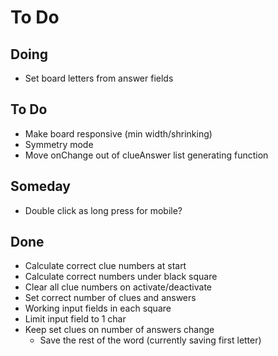 # To Do


## Doing

- Set board letters from answer fields


## To Do

- Make board responsive (min width/shrinking)
- Symmetry mode
- Move onChange out of clueAnswer list generating function

## Someday

- Double click as long press for mobile?


## Done

- Calculate correct clue numbers at start
- Calculate correct numbers under black square
- Clear all clue numbers on activate/deactivate
- Set correct number of clues and answers
- Working input fields in each square
- Limit input field to 1 char
- Keep set clues on number of answers change
  - Save the rest of the word (currently saving first letter)
